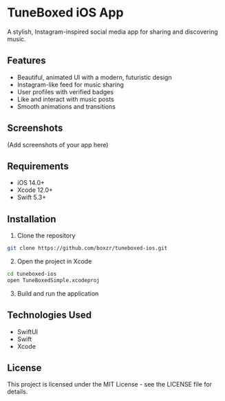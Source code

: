 # TuneBoxed iOS App

A stylish, Instagram-inspired social media app for sharing and discovering music.

## Features

- Beautiful, animated UI with a modern, futuristic design
- Instagram-like feed for music sharing
- User profiles with verified badges
- Like and interact with music posts
- Smooth animations and transitions

## Screenshots

(Add screenshots of your app here)

## Requirements

- iOS 14.0+
- Xcode 12.0+
- Swift 5.3+

## Installation

1. Clone the repository
```bash
git clone https://github.com/boxzr/tuneboxed-ios.git
```

2. Open the project in Xcode
```bash
cd tuneboxed-ios
open TuneBoxedSimple.xcodeproj
```

3. Build and run the application

## Technologies Used

- SwiftUI
- Swift
- Xcode

## License

This project is licensed under the MIT License - see the LICENSE file for details. 